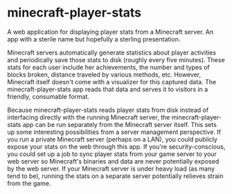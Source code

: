 minecraft-player-stats
======================

A web application for displaying player stats from a Minecraft server. An app with a sterile name but hopefully a sterling presentation.

Minecraft servers automatically generate statistics about player activities and periodically save those stats to disk (roughly every five minutes). These stats for each user include her achievements, the number and types of blocks broken, distance traveled by various methods, etc. However, Minecraft itself doesn't come with a visualizer for this captured data. The minecraft-player-stats app reads that data and serves it to visitors in a friendly, consumable format.

Because minecraft-player-stats reads player stats from disk instead of interfacing directly with the running Minecraft server, the minecraft-player-stats app can be run separately from the Minecraft server itself. This sets up some interesting possibilities from a server management perspective. If you run a private Minecraft server (perhaps on a LAN), you could publicly expose your stats on the web through this app. If you're security-conscious, you could set up a job to sync player stats from your game server to your web server so Minecraft's binaries and data are never potentially exposed by the web server. If your Minecraft server is under heavy load (as many tend to be), running the stats on a separate server potentially relieves strain from the game.
